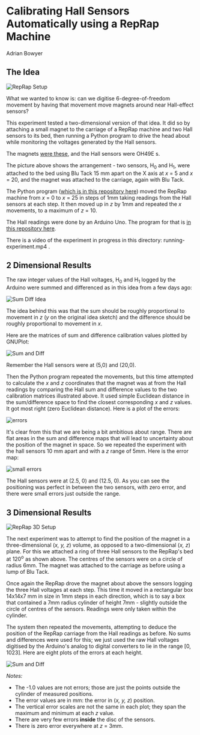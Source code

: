 # Calibrating Hall Sensors Automatically using a RepRap Machine

Adrian Bowyer


## The Idea

![RepRap Setup](https://github.com/RepRapLtd/6DInput/blob/main/RepRapLtd/Experiments/HallCalibration/reprap-setup.jpg)

What we wanted to know is: can we digitise 6-degree-of-freedom movement by having that movement move magnets around near Hall-effect sensors?

This experiment tested a two-dimensional version of that idea.  It did so by attaching a small magnet to the carriage of a RepRap machine and two Hall sensors to its bed, then running a Python program to drive the head about while monitoring the voltages generated by the Hall sensors.

The magnets [were these](https://www.amazon.co.uk/gp/product/B00TACH0P2), and the Hall sensors were OH49E s.

The picture above shows the arrangement - two sensors, H<sub>0</sub> and H<sub>1</sub>, were attached to the bed using Blu Tack 15 mm apart on the X axis at *x* = 5 and *x* = 20, and the magnet was attached to the carriage, again with Blu Tack.

The Python program ([which is in this repository here](https://github.com/RepRapLtd/6DInput/tree/main/RepRapLtd/Software/CalibrationMapPython)) moved the RepRap machine from *x* = 0 to *x* = 25 in steps of 1mm taking readings from the Hall sensors at each step. It then moved up in *z* by 1mm and repeated the *x* movements, to a maximum of *z* = 10.

The Hall readings were done by an Arduino Uno. The program for that is [in this repository here](https://github.com/RepRapLtd/6DInput/tree/main/RepRapLtd/Software/CalibrationMapArduino).

There is a video of the experiment in progress in this directory: running-experiment.mp4 .


## 2 Dimensional Results

The raw integer values of the Hall voltages, H<sub>0</sub> and H<sub>1</sub> logged by the Arduino were summed and differenced as in this idea from a few days ago:

![Sum Diff Idea](https://github.com/RepRapLtd/6DInput/blob/main/RepRapLtd/Ideas/hall-effect-idea.jpg)

The idea behind this was that the sum should be roughly proportional to movement in *z* (*y* on the original idea sketch) and the difference should be roughly proportional to movement in *x*.

Here are the matrices of sum and difference calibration values plotted by GNUPlot:

![Sum and Diff](https://github.com/RepRapLtd/6DInput/blob/main/RepRapLtd/Experiments/HallCalibration/sum-and-difference.png)

Remember the Hall sensors were at (5,0) and (20,0).

Then the Python program repeated the movements, but this time attempted to calculate the *x* and *z* coordinates that the magnet was at from the Hall readings by comparing the Hall sum and difference values to the two calibration matrices illustrated above. It used simple Euclidean distance in the sum/difference space to find the closest corresponding *x* and *z* values.  It got most right (zero Euclidean distance).  Here is a plot of the errors:

![errors](https://github.com/RepRapLtd/6DInput/blob/main/RepRapLtd/Experiments/HallCalibration/errors.png)

It's clear from this that we are being a bit ambitious about range. There are flat areas in the sum and difference maps that will lead to uncertainty about the position of the magnet in space. So we repeated the experiment with the hall sensors 10 mm apart and with a *z* range of 5mm. Here is the error map:

![small errors](https://github.com/RepRapLtd/6DInput/blob/main/RepRapLtd/Experiments/HallCalibration/small-errors.png)

The Hall sensors were at (2.5, 0) and (12.5, 0). As you can see the positioning was perfect in between the two sensors, with zero error, and there were small errors just outside the range.

## 3 Dimensional Results

![RepRap 3D Setup](https://github.com/RepRapLtd/6DInput/blob/main/RepRapLtd/Experiments/HallCalibration/reprap-3D-setup.jpg)

The next experiment was to attempt to find the position of the magnet in a three-dimensional (*x, y, z*) volume, as opposed to a two-dimensional (*x, z*) plane. For this we attached a ring of three Hall sensors to the RepRap's bed at 120<sup>o</sup> as shown above. The centres of the sensors were on a circle of radius 6mm. The magnet was attached to the carriage as before using a lump of Blu Tack.

Once again the RepRap drove the magnet about above the sensors logging the three Hall voltages at each step. This time it moved in a rectangular box 14x14x7 mm in size in 1mm steps in each direction, which is to say a box that contained a 7mm radius cylinder of height 7mm - slightly outside the circle of centres of the sensors.  Readings were only taken within the cylinder.

The system then repeated the movements, attempting to deduce the position of the RepRap carriage from the Hall readings as before.  No sums and differences were used for this; we just used the raw Hall voltages digitised by the Arduino's analog to digital converters to lie in the range [0, 1023]. Here are eight plots of the errors at each height.

![Sum and Diff](https://github.com/RepRapLtd/6DInput/blob/main/RepRapLtd/Experiments/HallCalibration/errors3D-small.png)

*Notes:*

- The -1.0 values are not errors; those are just the points outside the cylinder of measured positions.
- The error values are in mm: the error in (*x, y, z*) position.
- The vertical error scales are not the same in each plot; they span the maximum and minimum at each *z* value.
- There are very few errors **inside** the disc of the sensors.
- There is zero error everywhere at *z* = 3mm.




